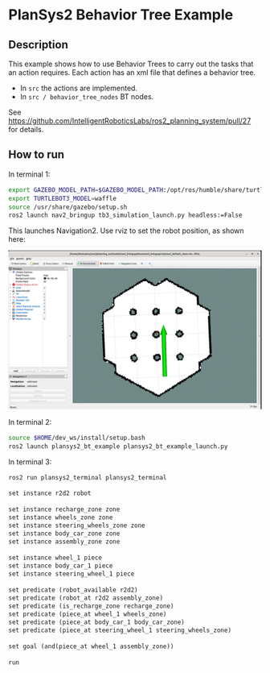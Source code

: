 # PlanSys2 Behavior Tree Example

## Description

This example shows how to use Behavior Trees to carry out the tasks that an action requires. Each action has an xml file that defines a behavior tree.
- In `src` the actions are implemented.
- In `src / behavior_tree_nodes` BT nodes.

See https://github.com/IntelligentRoboticsLabs/ros2_planning_system/pull/27 for details.

## How to run

In terminal 1:

```bash
export GAZEBO_MODEL_PATH=$GAZEBO_MODEL_PATH:/opt/ros/humble/share/turtlebot3_gazebo/models
export TURTLEBOT3_MODEL=waffle
source /usr/share/gazebo/setup.sh
ros2 launch nav2_bringup tb3_simulation_launch.py headless:=False
```

This launches Navigation2. Use rviz to set the robot position, as shown here:

 ![nav2 start](nav2_init.png)

In terminal 2:

```bash
source $HOME/dev_ws/install/setup.bash
ros2 launch plansys2_bt_example plansys2_bt_example_launch.py
```

In terminal 3:

```bash
ros2 run plansys2_terminal plansys2_terminal
```

```text
set instance r2d2 robot

set instance recharge_zone zone
set instance wheels_zone zone
set instance steering_wheels_zone zone
set instance body_car_zone zone
set instance assembly_zone zone

set instance wheel_1 piece
set instance body_car_1 piece
set instance steering_wheel_1 piece

set predicate (robot_available r2d2)
set predicate (robot_at r2d2 assembly_zone)
set predicate (is_recharge_zone recharge_zone)
set predicate (piece_at wheel_1 wheels_zone)
set predicate (piece_at body_car_1 body_car_zone)
set predicate (piece_at steering_wheel_1 steering_wheels_zone)

set goal (and(piece_at wheel_1 assembly_zone))

run
```
